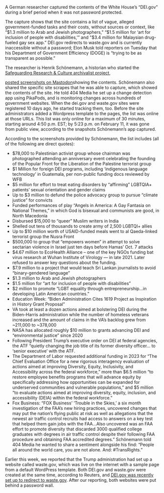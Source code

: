 A German researcher captured the contents of the White House’s “DEI.gov” during a brief period when it was not password protected.

The capture shows that the site contains a list of vague, alleged government-funded tasks and their costs, without sources or context, like “$1.3 million to Arab and Jewish photographers," “$1.5 million for ‘art for inclusion of people with disabilities,’” and "$3.4 million for Malaysian drug-fueled gay sex app.” DEI.gov redirects to waste.gov and is currently inaccessible without a password; Elon Musk told reporters on Tuesday that his Department of Government Efficiency (DOGE) is “trying to be as transparent as possible.”

The researcher is Henrik Schönemann, a historian who started the [ Safeguarding Research & Culture archivalist project](https://safeguarding-research.discourse.group/?ref=404media.co),

[posted screenshots on Mastodon](https://fedihum.org/@lavaeolus/113998679846185670?ref=404media.co)showing the contents. Schönemann also shared the specific site scrapes that he was able to capture, which showed the contents of the site. He told 404 Media he set up a change detection app using PikaPods, and is monitoring changes across hundreds of government websites. When the dei.gov and waste.gov sites were registered 10 days ago, he started tracking them, too.
Before the site administrators added a Wordpress template to the pages, the list was online at those URLs. This list was only online for a maximum of 30 minutes, starting around 4:50 p.m. EST; by 5:23 p.m. on February 11, it was gone from public view, according to the snapshots Schönemann’s app captured.

According to the screenshots provided by Schönemann, the list includes (all of the following are direct quotes):

- $78,000 to Palestinian activist group whose chairman was photographed attending an anniversary event celebrating the founding of the Popular Front for the Liberation of the Palestine terrorist group
- $1 Million for foreign DEI programs, including ‘indigenous language technology’ in Guatemala, per non-public funding docs reviewed by WFB
- $5 million for effort to treat eating disorders by “affirming” LGBTQIA+ patients’ sexual orientation and gender claims
- Up to $3 million to defund the police advocacy group to pursue “climate justice” for convicts
- Funded performances of play “Angels in America: A Gay Fantasia on National Themes,” in which God is bisexual and communists are good, in North Macedonia
- Disbursed $15,000 to “queer” Muslim writers in India
- Shelled out tens of thousands to create army of 2,500 LGBTQI+ allies
- Up to $10 million worth of USAID-funded meals went to al Qaeda-linked terrorist group the Nusra Front
- $500,000 to group that “empowers women” in attempt to solve sectarian violence in Israel just ten days before Hamas’ Oct. 7 attacks
- $4.67 million to EcoHealth Alliance – one of the key NGOs funding bat virus research at Wuhan Institute of Virology — in late 2021. Later refused to answer key questions about the funding.
- $7.9 million to a project that would teach Sri Lankan journalists to avoid “binary-gendered language”
- $1.3 million to Arab and Jewish photographers
- $1.5 million for “art for inclusion of people with disabilities”
- $2 million to promote “LGBT equality through entrepreneurship…in developing Latin American countries.”
- Education Week: “Biden Administration Cites 1619 Project as Inspiration in History Grant Proposal”
- VA took at least a dozen actions aimed at bolstering DEI during the Biden-Harris administration while the number of homeless veterans increased and the amount of claims in the VA’s backlog grew from ~211,000 to ~378,000
- NASA has allocated roughly $10 million to grants advancing DEI and “environmental justice” since 2020
- Following President Trump’s executive order on DEI at federal agencies, the ATF “quietly changing the job title of its former diversity officer… to ‘senior executive’ with the ATF.
- The Department of Labor requested additional funding in 2023 for “The Chief Evaluation Office for a new rigorous interagency evaluation of actions aimed at improving Diversity, Equity, Inclusivity, and Accessibility across the federal workforce,” more than $6.5 million “to restore employee benefits programs that will advance equity by specifically addressing how opportunities can be expanded for underserved communities and vulnerable populations,” and $5 million “to evaluate actions aimed at improving diversity, equity, inclusion, and accessibility (DEIA) within the federal workforce.”
- Fox Business: “FOX Business’ ‘Trouble in the Skies,’ a six month investigation of the FAA’s new hiring practices, uncovered changes that may put the nation’s flying public at risk as well as allegations that the newest air traffic control recruits had access to answers on a key test that helped them gain jobs with the FAA…Also uncovered was an FAA effort to promote diversity that discarded 3000 qualified college graduates with degrees in air traffic control despite their following FAA procedure and obtaining FAA accredited degrees.”
Schönemann told 404 Media he wanted to share a sentiment alongside his find: “People all around the world care, you are not alone. And: #TransRights.”

Earlier this week, we reported that the Trump administration had set up a website called waste.gov, which was live on the internet with a sample page from a default WordPress template. Both DEI.gov and waste.gov were created at the same time, according to Reuters, and [ DEI.gov was recently set up to redirect to waste.gov](http://dei.gov/?ref=404media.co). After our reporting, both websites were put behind a password wall.